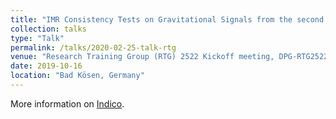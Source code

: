 ```yaml
---
title: "IMR Consistency Tests on Gravitational Signals from the second observing run of LIGO and Virgo"
collection: talks
type: "Talk"
permalink: /talks/2020-02-25-talk-rtg
venue: "Research Training Group (RTG) 2522 Kickoff meeting, DPG-RTG2522 Workshop"
date: 2019-10-16
location: "Bad Kösen, Germany"
---
```


More information on [Indico](https://indico.tpi.uni-jena.de/event/115/).
